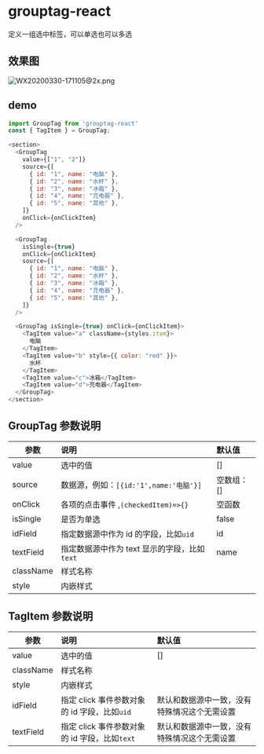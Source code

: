 # grouptag-react

定义一组选中标签，可以单选也可以多选

## 效果图

![WX20200330-171105@2x.png](https://i.loli.net/2020/03/30/2f6yTezxahA9j7W.png)

## demo

```js
import GroupTag from 'grouptag-react'
const { TagItem } = GroupTag;

<section>
  <GroupTag
    value={["1", "2"]}
    source={[
      { id: "1", name: "电脑" },
      { id: "2", name: "水杯" },
      { id: "3", name: "冰箱" },
      { id: "4", name: "充电器" },
      { id: "5", name: "其他" },
    ]}
    onClick={onClickItem}
  />

  <GroupTag
    isSingle={true}
    onClick={onClickItem}
    source={[
      { id: "1", name: "电脑" },
      { id: "2", name: "水杯" },
      { id: "3", name: "冰箱" },
      { id: "4", name: "充电器" },
      { id: "5", name: "其他" },
    ]}
  />

  <GroupTag isSingle={true} onClick={onClickItem}>
    <TagItem value="a" className={styles.item}>
      电脑
    </TagItem>
    <TagItem value="b" style={{ color: "red" }}>
      水杯
    </TagItem>
    <TagItem value="c">冰箱</TagItem>
    <TagItem value="d">充电器</TagItem>
  </GroupTag>
</section>
```

## GroupTag 参数说明

| 参数      | 说明                                         | 默认值     |
| --------- | :------------------------------------------- | :--------- |
| value     | 选中的值                                     | []         |
| source    | 数据源，例如：`[{id:'1',name:'电脑'}]`       | 空数组：[] |
| onClick   | 各项的点击事件 ,`(checkedItem)=>{}`          | 空函数     |
| isSingle  | 是否为单选                                   | false      |
| idField   | 指定数据源中作为 id 的字段，比如`uid`        | id         |
| textField | 指定数据源中作为 text 显示的字段，比如`text` | name       |
| className | 样式名称                                     |            |
| style     | 内嵌样式                                     |            |

## TagItem 参数说明

| 参数      | 说明                                          | 默认值                                       |
| --------- | :-------------------------------------------- | :------------------------------------------- |
| value     | 选中的值                                      | []                                           |
| className | 样式名称                                      |                                              |
| style     | 内嵌样式                                      |                                              |
| idField   | 指定 click 事件参数对象的 id 字段，比如`uid`  | 默认和数据源中一致，没有特殊情况这个无需设置 |
| textField | 指定 click 事件参数对象的 id 字段，比如`text` | 默认和数据源中一致，没有特殊情况这个无需设置 |
